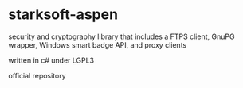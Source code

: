 # starksoft-aspen
security and cryptography library that includes a FTPS client, GnuPG wrapper, Windows smart badge API, and proxy clients

written in c# under LGPL3 

official repository

